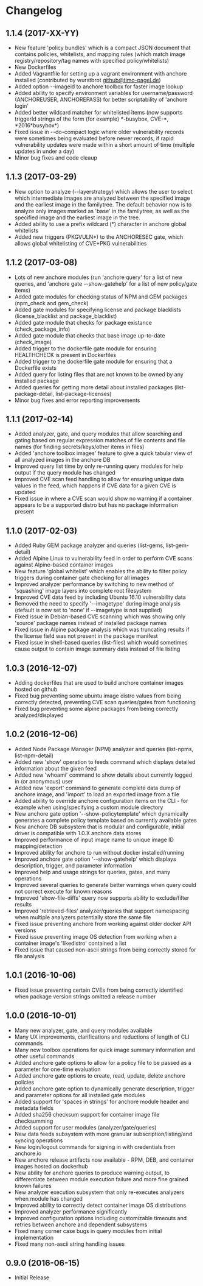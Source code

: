 # Changelog

## 1.1.4 (2017-XX-YY)

+ New feature 'policy bundles' which is a compact JSON document that contains policies, whitelists, and mapping rules (which match image registry/repository/tag names with specified policy/whitelists)
+ New Dockerfiles
+ Added Vagrantfile for setting up a vagrant environment with anchore installed (contributed by wurstbrot <github@timo-pagel.de>)
+ Added option --imageid to anchore toolbox for faster image lookup
+ Added ability to specify environment variables for username/password (ANCHOREUSER, ANCHOREPASS) for better scriptability of 'anchore login'
+ Added better wildcard matcher for whitelisted items (now supports triggerId strings of the form (for example) \*-busybox, CVE-\*, \*2016\*busybox\*)
+ Fixed issue in --do-compact logic where older vulnerability records were sometimes being evaluated before newer records, if rapid vulnerability updates were made within a short amount of time (multiple updates in under a day)
+ Minor bug fixes and code cleaup

## 1.1.3 (2017-03-29)

+ New option to analyze (--layerstrategy) which allows the user to select which intermediate images are analyzed between the specified image and the earliest image in the familytree.  The default behavior now is to analyze only images marked as 'base' in the familytree, as well as the specified image and the earliest image in the tree.
+ Added ability to use a prefix wildcard (*) character in anchore global whitelists
+ Added new triggers (PKGVULN*) to the ANCHORESEC gate, which allows global whitelisting of CVE+PKG vulnerabilities
	
## 1.1.2 (2017-03-08)

+ Lots of new anchore modules (run 'anchore query' for a list of new queries, and 'anchore gate --show-gatehelp' for a list of new policy/gate items)
+ Added gate modules for checking status of NPM and GEM packages (npm_check and gem_check)
+ Added gate modules for specifying license and package blacklists (license_blacklist and package_blacklist)
+ Added gate module that checks for package existance (check_package_info)
+ Added gate module that checks that base image up-to-date (check_image)
+ Added trigger to the dockerfile gate module for ensuring HEALTHCHECK is present in Dockerfiles
+ Added trigger to the dockerfile gate module for ensuring that a Dockerfile exists
+ Added query for listing files that are not known to be owned by any installed package
+ Added queries for getting more detail about installed packages (list-package-detail, list-package-licenses)
+ Minor bug fixes and error reporting improvements

## 1.1.1 (2017-02-14)

+ Added analyzer, gate, and query modules that allow searching and gating based on regular expression matches of file contents 
  and file names (for finding secrets/keys/other items in files)
+ Added 'anchore toolbox images' feature to give a quick tabular view of all analyzed images in the anchore DB
+ Improved query list time by only re-running query modules for help output if the query module has changed
+ Improved CVE scan feed handling to allow for ensuring unique data values in the feed, which happens if CVE data for a given CVE is updated
+ Fixed issue in where a CVE scan would show no warning if a container appears to be a supported distro but has no package information present
	
## 1.1.0 (2017-02-03)

+ Added Ruby GEM package analyzer and queries (list-gems, list-gem-detail)
+ Added Alpine Linux to vulnerability feed in order to perform CVE scans against Alpine-based container images
+ New feature 'global whitelist' which enables the ability to filter policy triggers during container gate checking for all images
+ Improved analyzer performance by switching to new method of 'squashing' image layers into complete root filesystem
+ Improved CVE data feed by including Ubuntu 16.10 vulnerability data
+ Removed the need to specify '--imagetype' during image analysis (default is now set to 'none' if --imagetype is not supplied)
+ Fixed issue in Debian-based CVE scanning which was showing only 'source' package names instead of installed package names
+ Fixed issue in Alpine package analysis which was truncating results if the license field was not present in the package manifest
+ Fixed issue in shell-based queries (list-files) which would sometimes cause output to contain image summary data instead of file listing

## 1.0.3 (2016-12-07)

+ Adding dockerfiles that are used to build anchore container images hosted on github
+ Fixed bug preventing some ubuntu image distro values from being correctly detected, preventing CVE scan queries/gates from functioning
+ Fixed bug preventing some alpine packages from being correctly analyzed/displayed

## 1.0.2 (2016-12-06)

+ Added Node Package Manager (NPM) analyzer and queries (list-npms, list-npm-detail)
+ Added new 'show' operation to feeds command which displays detailed information about the given feed
+ Added new 'whoami' command to show details about currently logged in (or anonymous) user
+ Added new 'export' command to generate complete data dump of anchore image, and 'import' to load an exported image from a file
+ Added ability to override anchore configuration items on the CLI - for example when using/specifying a custom module directory
+ New anchore gate option '--show-policytemplate' which dynamically generates a complete policy template based on currently available gates
+ New anchore DB subsystem that is modular and configurable, initial driver is compatible with 1.0.X anchore data stores
+ Improved performance of input image name to unique image ID mapping/detection
+ Improved ability for anchore to run without docker installed/running
+ Improved anchore gate option '--show-gatehelp' which displays description, trigger, and parameter information
+ Improved help and usage strings for queries, gates, and many operations
+ Improved several queries to generate better warnings when query could not correct execute for known reasons
+ Improved 'show-file-diffs' query now supports ability to exclude/filter results
+ Improved 'retrieved-files' analyzer/queries that support namespacing when multiple analyzers potentially store the same file
+ Fixed issue preventing anchore from working against older docker API versions
+ Fixed issue preventing image OS detection from working when a container image's 'likedistro' contained a list
+ Fixed issue that caused non-ascii strings from being correctly stored for file analysis

## 1.0.1 (2016-10-06)

+ Fixed issue preventing certain CVEs from being correctly identified when package version strings omitted a release number

## 1.0.0 (2016-10-01)

+ Many new analyzer, gate, and query modules available
+ Many UX improvements,	clarifications and reductions of length	of CLI commands
+ Many new toolbox operations for quick	image summary information and other useful commands
+ Added	anchore	gate options to	allow for a policy file to be passed as a parameter for	one-time evaluation
+ Added	anchore	gate options to	create,	read, update, delete anchore policies
+ Added	anchore	gate option to dynamically generate description, trigger and parameter options for all installed gate modules
+ Added	support	for 'spaces in strings'	for anchore module header and metadata fields
+ Added	sha256 checksum	support	for container image file checksumming
+ Added	support	for user modules (analyzer/gate/queries)
+ New data feeds subsystem with more granular subscription/listing/and syncing operations
+ New login/logout commands for	signing	in with	credentials from anchore.io
+ New anchore release artifacts	now available -	RPM, DEB, and container	images hosted on dockerhub
+ New ability for anchore queries to produce warning output, to	differentiate between module execution failure and more	fine grained known failures
+ New analyzer execution subsystem that	only re-executes analyzers when	module has changed
+ Improved ability to correctly detect container image OS distributions
+ Improved analyzer performance	significantly
+ Improved configuration options including customizable	timeouts and retries between anchore and dependent subsystems
+ Fixed	many corner case bugs in query modules from initial implementation
+ Fixed	many non-ascii string handling issues

## 0.9.0 (2016-06-15)

+ Initial Release

